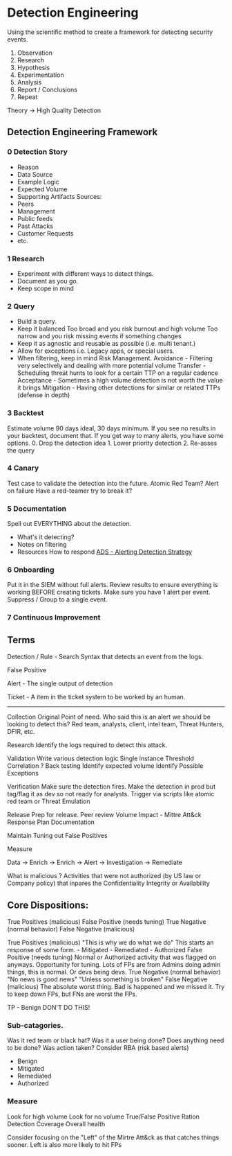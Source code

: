# Detection Engineering

Using the scientific method to create a framework for detecting security events.

1. Observation
2. Research
3. Hypothesis
4. Experimentation
5. Analysis
6. Report / Conclusions
7. Repeat

Theory -> High Quality Detection

## Detection Engineering Framework

### 0 Detection Story

- Reason
- Data Source
- Example Logic
- Expected Volume
- Supporting Artifacts
    Sources:
- Peers
- Management
- Public feeds
- Past Attacks
- Customer Requests
- etc.

### 1 Research

- Experiment with different ways to detect things.
- Document as you go.
- Keep scope in mind

### 2 Query

- Build a query.
- Keep it balanced
    Too broad and you risk burnout and high volume
    Too narrow and you risk missing events if something changes
- Keep it as agnostic and reusable as possible (i.e. multi tenant.)
- Allow for exceptions
    i.e. Legacy apps, or special users.
- When filtering, keep in mind Risk Management.
    Avoidance - Filtering very selectively and dealing with more potential volume 
    Transfer - Scheduling threat hunts to look for a certain TTP on a regular cadence
    Acceptance - Sometimes a high volume detection is not worth the value it brings
    Mitigation - Having other detections for similar or related TTPs (defense in depth)

### 3 Backtest

Estimate volume
    90 days ideal, 30 days minimum.
If you see no results in your backtest, document that.
If you get way to many alerts, you have some options.
    0. Drop the detection idea
    1. Lower priority detection
    2. Re-asses the query

### 4 Canary

Test case to validate the detection into the future.
Atomic Red Team?
Alert on failure
Have a red-teamer try to break it?

### 5 Documentation

Spell out EVERYTHING about the detection.

- What's it detecting?
- Notes on filtering
- Resources
How to respond
[ADS - Alerting Detection Strategy](https://github.com/palantir/alerting-detection-strategy-framework)

### 6 Onboarding

Put it in the SIEM without full alerts.
Review results to ensure everything is working BEFORE creating tickets.
Make sure you have 1 alert per event.
Suppress / Group to a single event.

### 7 Continuous Improvement

## Terms

Detection / Rule - Search Syntax that detects an event from the logs.

False Positive

Alert - The single output of detection

Ticket - A item in the ticket system to be worked by an human.

---

Collection
	Original Point of need. Who said this is an alert we should be looking to detect this? 
		Red team, analysts, client, intel team, Threat Hunters, DFIR, etc.
		
Research
	Identify the logs required to detect this attack.
	
Validation
	Write various detection logic
		Single instance
		Threshold
		Correlation ? 
	Back testing 
	Identify expected volume
	Identify Possible Exceptions
	
Verification
	Make sure the detection fires. 
	Make the detection in prod but tag/flag it as dev so not ready for analysts. 
	Trigger via scripts like atomic red team or Threat Emulation
	
Release
	Prep for release. 
	Peer review
	Volume
	Impact - Mittre Att&ck
	Response Plan
	Documentation
	
Maintain
	Tuning out False Positives

Measure

Data -> Enrich -> Enrich -> Alert -> Investigation -> Remediate

What is malicious ?
	Activities that were not authorized (by US law or Company policy) that inpares the Confidentiality  Integrity or  Availability  

## Core Dispositions:
	
True Positives  (malicious)
False Positive (needs tuning)
True Negative (normal behavior)
False Negative (malicious)

True Positives  (malicious)
	"This is why we do what we do"
	This starts an response of some form.
	- Mitigated
	- Remediated
	- Authorized
False Positive (needs tuning)
	Normal or Authorized activity that was flagged on anyways. Opportunity for tuning. 
	Lots of FPs are from Admins doing admin things, this is normal. Or devs being devs.
True Negative (normal behavior)
	"No news is good news" "Unless something is broken"
False Negative (malicious)
	The absolute worst thing.
	Bad is happened and we missed it. 
	Try to keep down FPs, but FNs are worst the FPs.
	
TP - Benign
	DON'T DO THIS! 

### Sub-catagories.

Was it red team or black hat?
Was it a user being done? Does anything need to be done? 
Was action taken?
Consider RBA (risk based alerts)
	
- Benign
- Mitigated
- Remediated
- Authorized

### Measure

Look for high volume
Look for no volume
True/False Positive Ration
Detection Coverage
Overall health

Consider focusing on the "Left" of the Mirtre Att&ck as that catches things sooner. 
Left is also more likely to hit FPs
